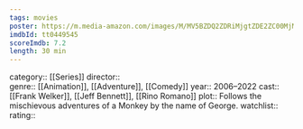 ```yaml
---
tags: movies
poster: https://m.media-amazon.com/images/M/MV5BZDQ2ZDRiMjgtZDE2ZC00MjM1LThkYTYtZDUxYWRiODMzNTVjXkEyXkFqcGdeQXVyMTEyMjM2NDc2._V1_SX300.jpg
imdbId: tt0449545
scoreImdb: 7.2
length: 30 min
---
```


category:: [[Series]]
director::  
genre:: [[Animation]], [[Adventure]], [[Comedy]]
year:: 2006–2022
cast:: [[Frank Welker]], [[Jeff Bennett]], [[Rino Romano]]
plot:: Follows the mischievous adventures of a Monkey by the name of George.
watchlist::
rating::
